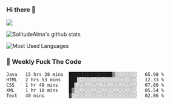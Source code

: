 ### Hi there 👋

<p>
  <a href="https://count.getloli.com/"><img src="https://count.getloli.com/get/@:solitudealma"></a>
</p>

![SolitudeAlma's github stats](https://github-readme-stats.vercel.app/api?username=solitudealma&show_icons=true&theme=radical)

![Most Used Languages](https://github-readme-stats.vercel.app/api/top-langs/?username=solitudealma&layout=compact&hide_border=true&theme=dark)
<!-- ![visitors](https://visitor-badge.glitch.me/badge?page_id=solitudealma.solitudealma.id) -->


### :dart: Weekly Fuck The Code

<!--START_SECTION:waka-->
```text
Java   15 hrs 28 mins  ████████████████▒░░░░░░░░   65.98 % 
HTML   2 hrs 53 mins   ███░░░░░░░░░░░░░░░░░░░░░░   12.33 % 
CSS    1 hr 49 mins    ██░░░░░░░░░░░░░░░░░░░░░░░   07.80 % 
XML    1 hr 18 mins    █▒░░░░░░░░░░░░░░░░░░░░░░░   05.54 % 
Text   40 mins         ▓░░░░░░░░░░░░░░░░░░░░░░░░   02.86 % 
```
<!--END_SECTION:waka-->
